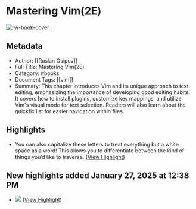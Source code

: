 # Mastering Vim(2E)

![rw-book-cover](https://readwise-assets.s3.amazonaws.com/media/reader/parsed_document_assets/244558500/0A7eKxLK8gMNuwoebWwrPHB8kwicb_e-_OzjsPUUAuM-Cove_9WG84Tf.jpg)

## Metadata
- Author: [[Ruslan Osipov]]
- Full Title: Mastering Vim(2E)
- Category: #books
- Document Tags: [[vim]] 
- Summary: This chapter introduces Vim and its unique approach to text editing, emphasizing the importance of developing good editing habits. It covers how to install plugins, customize key mappings, and utilize Vim's visual mode for text selection. Readers will also learn about the quickfix list for easier navigation within files.

## Highlights
- You can also capitalize these letters to treat everything but a white space as a word! This allows you to differentiate between the kind of things you’d like to traverse. ([View Highlight](https://read.readwise.io/read/01jhxx3ptp4b501f1a5p3x0bqv))

## New highlights added January 27, 2025 at 12:38 PM
- ![](https://readwise-assets.s3.amazonaws.com/media/reader/parsed_document_assets/244558500/XPP5WEcUCPtiZWOz346MtLDcMIbdhfCfUfjeEpWvp24-B213_vJHh577.jpg) ([View Highlight](https://read.readwise.io/read/01jjj0x4ez0ws3emf3bqxkd7zn))

